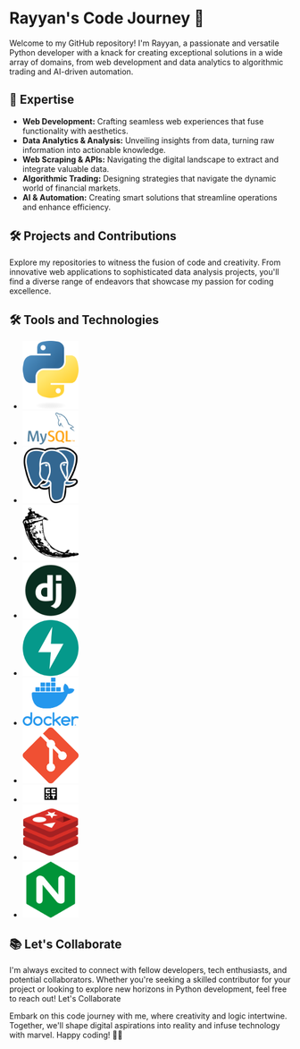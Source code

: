 <!DOCTYPE html>
<html>
<body>
  <div class="container">
    <div class="header">
      <h1>Rayyan's Code Journey 🚀</h1>
      <p>Welcome to my GitHub repository! I'm Rayyan, a passionate and versatile Python developer with a knack for creating exceptional solutions in a wide array of domains, from web development and data analytics to algorithmic trading and AI-driven automation.</p>
    </div>
    <div class="expertise">
      <h2>🚀 Expertise</h2>
      <ul>
        <li><strong>Web Development:</strong> Crafting seamless web experiences that fuse functionality with aesthetics.</li>
        <li><strong>Data Analytics & Analysis:</strong> Unveiling insights from data, turning raw information into actionable knowledge.</li>
        <li><strong>Web Scraping & APIs:</strong> Navigating the digital landscape to extract and integrate valuable data.</li>
        <li><strong>Algorithmic Trading:</strong> Designing strategies that navigate the dynamic world of financial markets.</li>
        <li><strong>AI & Automation:</strong> Creating smart solutions that streamline operations and enhance efficiency.</li>
      </ul>
    </div>
    <div class="projects">
      <h2>🛠️ Projects and Contributions</h2>
      <p>Explore my repositories to witness the fusion of code and creativity. From innovative web applications to sophisticated data analysis projects, you'll find a diverse range of endeavors that showcase my passion for coding excellence.</p>
    </div>
    <div class="tools">
      <h2>🛠️ Tools and Technologies</h2>
      <ul float='left'>
        <li><img src="icons/python-logo-only.png" alt="Python" width='100'></li>
        <li><img src="icons/MySQL-Logo.png" alt="MySQL" width='100'></li>
        <li><img src="icons/5968342.png" alt="PostgreSQL" width='100'></li>
        <li><img src="icons/prog_flask.png" alt="Flask" width='100'></li>
        <li><img src="icons/django.png" alt="Django" width='100'></li>
        <li><img src="icons/fastapi.png" alt="FastAPI" width='100' ></li>
        <li><img src="icons/docker.png" alt="Docker" width='100'></li>
        <li><img src="icons/Git-Icon-1788C.png" alt="Git" width='100'></li>
        <li><img src="icons/112665445-2008ec80-8e6c-11eb-9647-623a347ddade.png" alt="CCXT" width='100'></li>
        <li><img src="icons/550460.png" alt="Redis" width='100'></li>
        <li><img src="icons/nginx_logo_icon_169915.png" alt="Nginx" width='100'></li>
      </ul>
    </div>
    <div class="collaborate">
      <h2>📚 Let's Collaborate</h2>
      <p>I'm always excited to connect with fellow developers, tech enthusiasts, and potential collaborators. Whether you're seeking a skilled contributor for your project or looking to explore new horizons in Python development, feel free to reach out! Let's Collaborate</p>
    </div>
  </div>
  <div class="footer">
    <p>Embark on this code journey with me, where creativity and logic intertwine. Together, we'll shape digital aspirations into reality and infuse technology with marvel. Happy coding! 🐍🚀</p>
  </div>
</body>
</html>

